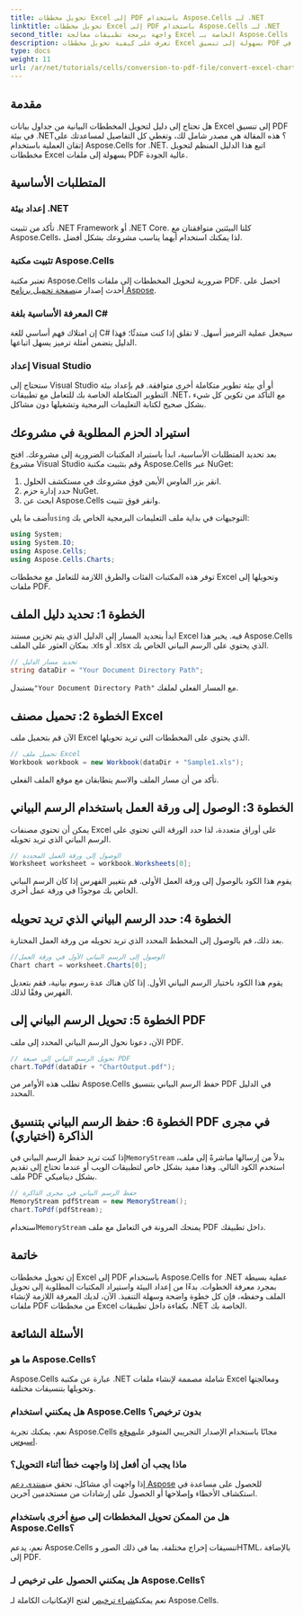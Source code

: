 ```yaml
---
title: تحويل مخططات Excel إلى PDF باستخدام Aspose.Cells لـ .NET
linktitle: تحويل مخططات Excel إلى PDF باستخدام Aspose.Cells لـ .NET
second_title: واجهة برمجة تطبيقات معالجة Excel الخاصة بـ Aspose.Cells .NET
description: تعرف على كيفية تحويل مخططات Excel بسهولة إلى تنسيق PDF في .NET باستخدام Aspose.Cells. يغطي دليلنا خطوة بخطوة المتطلبات الأساسية والإعداد وعينات التعليمات البرمجية والأسئلة الشائعة.
type: docs
weight: 11
url: /ar/net/tutorials/cells/conversion-to-pdf-file/convert-excel-charts-to-pdf/
---
```

## مقدمة

هل تحتاج إلى دليل لتحويل المخططات البيانية من جداول بيانات Excel إلى تنسيق PDF في بيئة .NET؟ هذه المقالة هي مصدر شامل لك، وتغطي كل التفاصيل لمساعدتك على إتقان العملية باستخدام Aspose.Cells for .NET. اتبع هذا الدليل المنظم لتحويل مخططات Excel بسهولة إلى ملفات PDF عالية الجودة.

## المتطلبات الأساسية

### إعداد بيئة .NET
تأكد من تثبيت .NET Framework أو .NET Core. كلتا البيئتين متوافقتان مع Aspose.Cells، لذا يمكنك استخدام أيهما يناسب مشروعك بشكل أفضل.

### تثبيت مكتبة Aspose.Cells
تعتبر مكتبة Aspose.Cells ضرورية لتحويل المخططات إلى ملفات PDF. احصل على أحدث إصدار من[صفحة تحميل برنامج Aspose](https://releases.aspose.com/cells/net/).

### المعرفة الأساسية بلغة C#
إن امتلاك فهم أساسي للغة C# سيجعل عملية الترميز أسهل. لا تقلق إذا كنت مبتدئًا؛ فهذا الدليل يتضمن أمثلة ترميز يسهل اتباعها.

### إعداد Visual Studio
ستحتاج إلى Visual Studio أو أي بيئة تطوير متكاملة أخرى متوافقة. قم بإعداد بيئة التطوير المتكاملة الخاصة بك للتعامل مع تطبيقات .NET، مع التأكد من تكوين كل شيء بشكل صحيح لكتابة التعليمات البرمجية وتشغيلها دون مشاكل.

## استيراد الحزم المطلوبة في مشروعك

بعد تحديد المتطلبات الأساسية، ابدأ باستيراد المكتبات الضرورية إلى مشروعك. افتح مشروع Visual Studio وقم بتثبيت مكتبة Aspose.Cells عبر NuGet:

1. انقر بزر الماوس الأيمن فوق مشروعك في مستكشف الحلول.
2. حدد إدارة حزم NuGet.
3. ابحث عن Aspose.Cells وانقر فوق تثبيت.

 أضف ما يلي`using` التوجيهات في بداية ملف التعليمات البرمجية الخاص بك:

```csharp
using System;
using System.IO;
using Aspose.Cells;
using Aspose.Cells.Charts;
```

توفر هذه المكتبات الفئات والطرق اللازمة للتعامل مع مخططات Excel وتحويلها إلى ملفات PDF.

## الخطوة 1: تحديد دليل الملف

ابدأ بتحديد المسار إلى الدليل الذي يتم تخزين مستند Excel فيه. يخبر هذا Aspose.Cells بمكان العثور على الملف .xls أو .xlsx الذي يحتوي على الرسم البياني الخاص بك.

```csharp
// تحديد مسار الدليل
string dataDir = "Your Document Directory Path";
```

 يستبدل`"Your Document Directory Path"` مع المسار الفعلي لملفك.

## الخطوة 2: تحميل مصنف Excel

الآن قم بتحميل ملف Excel الذي يحتوي على المخططات التي تريد تحويلها.

```csharp
// تحميل ملف Excel
Workbook workbook = new Workbook(dataDir + "Sample1.xls");
```

تأكد من أن مسار الملف والاسم يتطابقان مع موقع الملف الفعلي.

## الخطوة 3: الوصول إلى ورقة العمل باستخدام الرسم البياني

يمكن أن تحتوي مصنفات Excel على أوراق متعددة، لذا حدد الورقة التي تحتوي على الرسم البياني الذي تريد تحويله.

```csharp
// الوصول إلى ورقة العمل المحددة
Worksheet worksheet = workbook.Worksheets[0];
```

يقوم هذا الكود بالوصول إلى ورقة العمل الأولى. قم بتغيير الفهرس إذا كان الرسم البياني الخاص بك موجودًا في ورقة عمل أخرى.

## الخطوة 4: حدد الرسم البياني الذي تريد تحويله

بعد ذلك، قم بالوصول إلى المخطط المحدد الذي تريد تحويله من ورقة العمل المختارة.

```csharp
//الوصول إلى الرسم البياني الأول في ورقة العمل
Chart chart = worksheet.Charts[0];
```

يقوم هذا الكود باختيار الرسم البياني الأول. إذا كان هناك عدة رسوم بيانية، فقم بتعديل الفهرس وفقًا لذلك.

## الخطوة 5: تحويل الرسم البياني إلى PDF

الآن، دعونا نحول الرسم البياني المحدد إلى ملف PDF.

```csharp
// تحويل الرسم البياني إلى صيغة PDF
chart.ToPdf(dataDir + "ChartOutput.pdf");
```

تطلب هذه الأوامر من Aspose.Cells حفظ الرسم البياني بتنسيق PDF في الدليل المحدد.

## الخطوة 6: حفظ الرسم البياني بتنسيق PDF في مجرى الذاكرة (اختياري)

 إذا كنت تريد حفظ الرسم البياني في`MemoryStream` بدلاً من إرسالها مباشرةً إلى ملف، استخدم الكود التالي. وهذا مفيد بشكل خاص لتطبيقات الويب أو عندما تحتاج إلى تقديم ملف PDF بشكل ديناميكي.

```csharp
// حفظ الرسم البياني في مجرى الذاكرة
MemoryStream pdfStream = new MemoryStream();
chart.ToPdf(pdfStream);
```

 استخدام`MemoryStream` يمنحك المرونة في التعامل مع ملف PDF داخل تطبيقك.

## خاتمة

إن تحويل مخططات Excel إلى PDF باستخدام Aspose.Cells for .NET عملية بسيطة بمجرد معرفة الخطوات. بدءًا من إعداد البيئة واستيراد المكتبات المطلوبة إلى تحويل الملف وحفظه، فإن كل خطوة واضحة وسهلة التنفيذ. الآن، لديك المعرفة اللازمة لإنشاء ملفات PDF من مخططات Excel بكفاءة داخل تطبيقات .NET الخاصة بك.

## الأسئلة الشائعة

### ما هو Aspose.Cells؟

Aspose.Cells عبارة عن مكتبة .NET شاملة مصممة لإنشاء ملفات Excel ومعالجتها وتحويلها بتنسيقات مختلفة.

### هل يمكنني استخدام Aspose.Cells بدون ترخيص؟

 نعم، يمكنك تجربة Aspose.Cells مجانًا باستخدام الإصدار التجريبي المتوفر على[موقع اسبوس](https://releases.aspose.com/cells/net/).

### ماذا يجب أن أفعل إذا واجهت خطأ أثناء التحويل؟

 إذا واجهت أي مشاكل، تحقق من[منتدى دعم Aspose](https://forum.aspose.com/c/cells/9) للحصول على مساعدة في استكشاف الأخطاء وإصلاحها أو الحصول على إرشادات من مستخدمين آخرين.

### هل من الممكن تحويل المخططات إلى صيغ أخرى باستخدام Aspose.Cells؟

نعم، يدعم Aspose.Cells تنسيقات إخراج مختلفة، بما في ذلك الصور وHTML، بالإضافة إلى PDF.

### هل يمكنني الحصول على ترخيص لـ Aspose.Cells؟

 نعم يمكنك[شراء ترخيص](https://purchase.conholdate.com/buy) لفتح الإمكانيات الكاملة لـ Aspose.Cells.